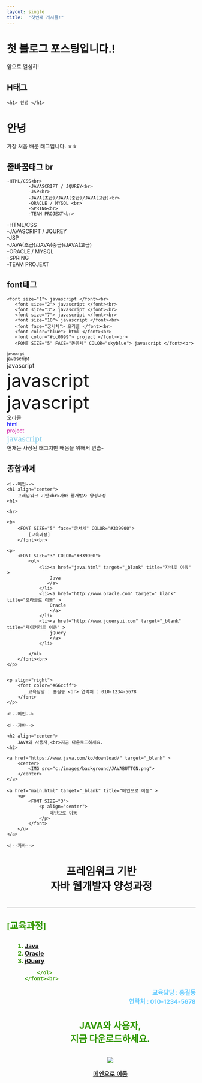 ```yaml
---
layout: single
title:  "첫번째 게시물!"
---
```


# 첫 블로그 포스팅입니다.!

앞으로 열심히!






## H태그
```
<h1> 안녕 </h1>
```
<h1> 안녕 </h1>
가장 처음 배운 태그입니다. ㅎㅎ


## 줄바꿈태그 br
```
-HTML/CSS<br>
		-JAVASCRIPT / JQUREY<br>
		-JSP<br>
		-JAVA(초급)/JAVA(중급)/JAVA(고급)<br>
		-ORACLE / MYSQL <br>
		-SPRING<br>
		-TEAM PROJEXT<br>
 ```
 -HTML/CSS<br>
		-JAVASCRIPT / JQUREY<br>
		-JSP<br>
		-JAVA(초급)/JAVA(중급)/JAVA(고급)<br>
		-ORACLE / MYSQL <br>
		-SPRING<br>
		-TEAM PROJEXT<br>
 
 
 ## font태그
 ```
 <font size="1"> javascript </font><br>
	<font size="2"> javascript </font><br>
	<font size="3"> javascript </font><br>
	<font size="7"> javascript </font><br>
	<font size="10"> javascript </font><br>
	<font face="궁서체"> 오라클 </font><br>
	<font color="blue"> html </font><br>
	<font color="#cc0099"> project </font><br>
	<FONT SIZE="5" FACE="돋음체" COLOR="skyblue"> javascript </font><br>
```
 <font size="1"> javascript </font><br>
	<font size="2"> javascript </font><br>
	<font size="3"> javascript </font><br>
	<font size="7"> javascript </font><br>
	<font size="10"> javascript </font><br>
	<font face="궁서체"> 오라클 </font><br>
	<font color="blue"> html </font><br>
	<font color="#cc0099"> project </font><br>
	<FONT SIZE="5" FACE="돋음체" COLOR="skyblue"> javascript </font><br>
현재는 사장된 태그지만 배움을 위해서 연습~



## 종합과제

  
```
<!--메인-->
<h1 align="center">
	프레임워크 기반<br>자바 웹개발자 양성과정
<h1>

<hr>

<b>
	<FONT SIZE="5" face="궁서체" COLOR="#339900">
		[교육과정]
	</font><br>

<p>
	<FONT SIZE="3" COLOR="#339900">
		<ol>
			<li><a href="java.html" target="_blank" title="자바로 이동" >
				Java
			   </a> 
			</li>
			<li><a href="http://www.oracle.com" target="_blank" title="오라클로 이동" >
				Oracle
				</a>
			</li>
			<li><a href="http://www.jqueryui.com" target="_blank" title="제이커리로 이동" >
				jQuery
				</a>
			</li>
			
		</ol>
	</font><br>
</p>


<p align="right">
	<font color="#66ccff"> 
		교육담당 : 홍길동 <br> 연락처 : 010-1234-5678 
	</font>
</p>

<!--메인-->

<!--자바-->

<h2 align="center">
	JAVA와 사용자,<br>지금 다운로드하세요.
<h2>

<a href="https://www.java.com/ko/download/" target="_blank" >
	<center>
		<IMG src="c:/images/background/JAVABUTTON.png">
	</center>
</a>

<a href="main.html" target="_blank" title="메인으로 이동" >
	<u>
		<FONT SIZE="3">
			<p align="center">
				메인으로 이동
			</p>
		</font>
	</u>
</a> 

<!--자바-->

```


<h1 align="center">
	프레임워크 기반<br>자바 웹개발자 양성과정
<h1>

<hr>

<b>
	<FONT SIZE="5" face="궁서체" COLOR="#339900">
		[교육과정]
	</font><br>

<p>
	<FONT SIZE="3" COLOR="#339900">
		<ol>
			<li><a href="java.html" target="_blank" title="자바로 이동" >
				Java
			   </a> 
			</li>
			<li><a href="http://www.oracle.com" target="_blank" title="오라클로 이동" >
				Oracle
				</a>
			</li>
			<li><a href="http://www.jqueryui.com" target="_blank" title="제이커리로 이동" >
				jQuery
				</a>
			</li>
			
		</ol>
	</font><br>
</p>


<p align="right">
	<font color="#66ccff"> 
		교육담당 : 홍길동 <br> 연락처 : 010-1234-5678 
	</font>
</p>
  
<h2 align="center">
	JAVA와 사용자,<br>지금 다운로드하세요.
<h2>

<a href="https://www.java.com/ko/download/" target="_blank" >
	<center>
		<IMG src="c:/images/background/JAVABUTTON.png">
	</center>
</a>

<a href="main.html" target="_blank" title="메인으로 이동" >
	<u>
		<FONT SIZE="3">
			<p align="center">
				메인으로 이동
			</p>
		</font>
	</u>
</a> 
